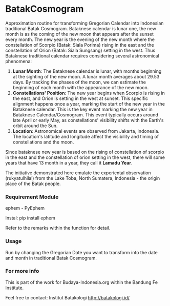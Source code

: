 # BatakCosmogram
Approximation routine for transforming Gregorian Calendar into Indonesian traditional Batak Cosmogram. Bataknese calendar is lunar one, the new month is as the coming of the new moon that appears after the sunset every month. The new year is the evening of the new month where the constellation of Scorpio (Batak: Siala Porima) rising in the east and the constellation of Orion (Batak: Siala Sungsang) setting in the west. Thus Bataknese traditional calendar requires considering several astronomical phenomena:

1. **Lunar Month**: The Bataknese calendar is lunar, with months beginning at the sighting of the new moon. A lunar month averages about 29.53 days. By tracking the phases of the moon, we can estimate the beginning of each month with the appearance of the new moon.
2. **Constellations' Position**: The new year begins when Scorpio is rising in the east, and Orion is setting in the west at sunset. This specific alignment happens once a year, marking the start of the new year in the Bataknese calendar. This is the key event marking the new year in Bataknese Calendar/Cosmogram. This event typically occurs around late April or early May, as constellations' visibility shifts with the Earth's orbit around the Sun.
3. **Location**: Astronomical events are observed from Jakarta, Indonesia. The location's latitude and longitude affect the visibility and timing of constellations and the moon.

Since bataknese new year is based on the rising of constellation of scorpio in the east and the constellation of orion setting in the west, there will some years that have 13 month in a year, they call it **Lamadu Year**. 

The initiative demonstrated here emulate the experiental observation (rukyatulhilal) from the Lake Toba, North Sumatera, Indonesia - the origin place of the Batak people.

### Requirement Module
ephem - PyEphem

Instal: pip install ephem

Refer to the remarks within the function for detail.

### Usage

Run by changing the Gregorian Date you want to transform into the date and month in traditional Batak Cosmogram. 

### For more info
This is part of the work for Budaya-Indonesia.org within the Bandung Fe Institute.

Feel free to contact:
Institut Batakologi http://batakologi.id/



